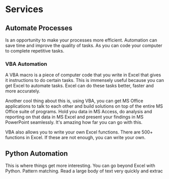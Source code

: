 # Services

## Automate Processes
Is an opportunity to make your processes more efficient. Automation can save time and improve the quality of tasks. As you can code your computer to complete repetitive tasks.

### VBA Automation
A VBA macro is a piece of computer code that you write in Excel that gives it instructions to do certain tasks. This is immensely useful because you can get Excel to automate tasks. Excel can do these tasks better, faster and more accurately. 

Another cool thing about this is, using VBA, you can get MS Office applications to talk to each other and build solutions on top of the entire MS Office suite of programs. Hold you data in MS Access, do analysis and reporting on that data in MS Excel and present your findings in MS PowerPoint seamlessly. It's amazing how far you can go with this. 

VBA also allows you to write your own Excel functions. There are 500+ functions in Excel. If these are not enough, you can write your own. 

## Python Automation
This is where things get more interesting. You can go beyond Excel with Python. 
Pattern matching. Read a large body of text very quickly and extrac


<!--stackedit_data:
eyJoaXN0b3J5IjpbLTY0MTA3ODU2OSwxNjA2NTU1NDBdfQ==
-->